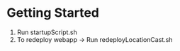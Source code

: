Getting Started
===============

1. Run startupScript.sh
2. To redeploy webapp -> Run redeployLocationCast.sh
